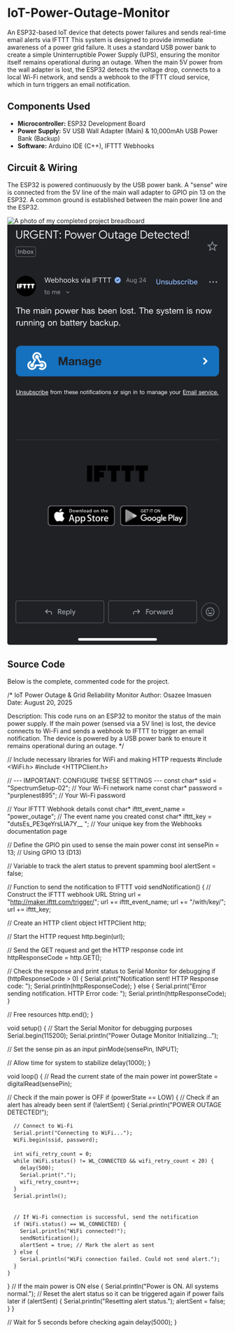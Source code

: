 # IoT-Power-Outage-Monitor
An ESP32-based IoT device that detects power failures and sends real-time email alerts via IFTTT
This system is designed to provide immediate awareness of a power grid failure. It uses a standard USB power bank to create a simple Uninterruptible Power Supply (UPS), ensuring the monitor itself remains operational during an outage. When the main 5V power from the wall adapter is lost, the ESP32 detects the voltage drop, connects to a local Wi-Fi network, and sends a webhook to the IFTTT cloud service, which in turn triggers an email notification.

## Components Used

* **Microcontroller:** ESP32 Development Board
* **Power Supply:** 5V USB Wall Adapter (Main) & 10,000mAh USB Power Bank (Backup)
* **Software:** Arduino IDE (C++), IFTTT Webhooks

## Circuit & Wiring
The ESP32 is powered continuously by the USB power bank. A "sense" wire is connected from the 5V line of the main wall adapter to GPIO pin 13 on the ESP32. A common ground is established between the main power line and the ESP32.

![A photo of my completed project breadboard](./IMG_4416.PNG)
![A photo of my completed project breadboard](./IMG_4419.jpg)

## Source Code

Below is the complete, commented code for the project.

  /*
  IoT Power Outage & Grid Reliability Monitor
  Author: Osazee Imasuen
  Date: August 20, 2025


  Description:
  This code runs on an ESP32 to monitor the status of the main power supply.
  If the main power (sensed via a 5V line) is lost, the device connects to Wi-Fi
  and sends a webhook to IFTTT to trigger an email notification. The device
  is powered by a USB power bank to ensure it remains operational during an outage.
*/


// Include necessary libraries for WiFi and making HTTP requests
#include <WiFi.h>
#include <HTTPClient.h>


// --- IMPORTANT: CONFIGURE THESE SETTINGS ---
const char* ssid = "SpectrumSetup-02";         // Your Wi-Fi network name
const char* password = "purplenest895"; // Your Wi-Fi password


// Your IFTTT Webhook details
const char* ifttt_event_name = "power_outage"; // The event name you created
const char* ifttt_key = "dutsEs_PE3qeYrsLIA7Y__ ";      // Your unique key from the Webhooks documentation page


// Define the GPIO pin used to sense the main power
const int sensePin = 13; // Using GPIO 13 (D13)


// Variable to track the alert status to prevent spamming
bool alertSent = false;


// Function to send the notification to IFTTT
void sendNotification() {
  // Construct the IFTTT webhook URL
  String url = "http://maker.ifttt.com/trigger/";
  url += ifttt_event_name;
  url += "/with/key/";
  url += ifttt_key;


  // Create an HTTP client object
  HTTPClient http;


  // Start the HTTP request
  http.begin(url);
 
  // Send the GET request and get the HTTP response code
  int httpResponseCode = http.GET();


  // Check the response and print status to Serial Monitor for debugging
  if (httpResponseCode > 0) {
    Serial.print("Notification sent! HTTP Response code: ");
    Serial.println(httpResponseCode);
  } else {
    Serial.print("Error sending notification. HTTP Error code: ");
    Serial.println(httpResponseCode);
  }


  // Free resources
  http.end();
}


void setup() {
  // Start the Serial Monitor for debugging purposes
  Serial.begin(115200);
  Serial.println("Power Outage Monitor Initializing...");


  // Set the sense pin as an input
  pinMode(sensePin, INPUT);


  // Allow time for system to stabilize
  delay(1000);
}


void loop() {
  // Read the current state of the main power
  int powerState = digitalRead(sensePin);


  // Check if the main power is OFF
  if (powerState == LOW) {
    // Check if an alert has already been sent
    if (!alertSent) {
      Serial.println("POWER OUTAGE DETECTED!");
     
      // Connect to Wi-Fi
      Serial.print("Connecting to WiFi...");
      WiFi.begin(ssid, password);
     
      int wifi_retry_count = 0;
      while (WiFi.status() != WL_CONNECTED && wifi_retry_count < 20) {
        delay(500);
        Serial.print(".");
        wifi_retry_count++;
      }
      Serial.println();


      // If Wi-Fi connection is successful, send the notification
      if (WiFi.status() == WL_CONNECTED) {
        Serial.println("WiFi connected!");
        sendNotification();
        alertSent = true; // Mark the alert as sent
      } else {
        Serial.println("WiFi connection failed. Could not send alert.");
      }
    }
  }
  // If the main power is ON
  else {
    Serial.println("Power is ON. All systems normal.");
    // Reset the alert status so it can be triggered again if power fails later
    if (alertSent) {
      Serial.println("Resetting alert status.");
      alertSent = false;
    }
  }


  // Wait for 5 seconds before checking again
  delay(5000);
}





